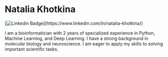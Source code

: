 # Natalia Khotkina
[![Linkedin Badge](https://img.shields.io/badge/-nataliakhotkina-blue?style=flat-square&logo=Linkedin&logoColor=white&link=[https://www.linkedin.com/in/natalia-khotkina/](https://www.linkedin.com/in/natalia-khotkina/))](https://www.linkedin.com/in/natalia-khotkina/)

I am a bioinformatician with 2 years of specialized experience in Python, Machine Learning, and Deep Learning. I have a strong background in molecular biology and neuroscience. I am eager to apply my skills to solving important scientific tasks.

